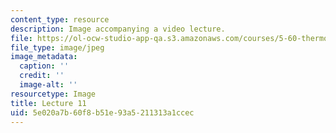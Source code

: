 ```yaml
---
content_type: resource
description: Image accompanying a video lecture.
file: https://ol-ocw-studio-app-qa.s3.amazonaws.com/courses/5-60-thermodynamics-kinetics-spring-2008/5e020a7b60f8b51e93a5211313a1ccec_lec11_th.jpg
file_type: image/jpeg
image_metadata:
  caption: ''
  credit: ''
  image-alt: ''
resourcetype: Image
title: Lecture 11
uid: 5e020a7b-60f8-b51e-93a5-211313a1ccec
---
```

